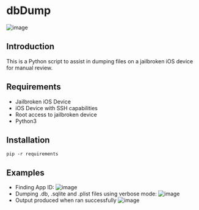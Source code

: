 # dbDump
![image](https://github.com/cameronbco/dbDump/assets/70172203/db695224-6240-435d-b3ff-f617a9104659)
## Introduction
This is a Python script to assist in dumping files on a jailbroken iOS device for manual review.
## Requirements
* Jailbroken iOS Device
* iOS Device with SSH capabilities
* Root access to jailbroken device
* Python3
## Installation
`pip -r requirements`
## Examples
* Finding App ID:
  ![image](https://github.com/cameronbco/dbDump/assets/70172203/d2be943e-2cbf-414e-be49-11cff1288f97)
* Dumping .db, .sqlite and .plist files using verbose mode:
  ![image](https://github.com/cameronbco/dbDump/assets/70172203/74e239ba-6297-4506-80c2-f3b6aa9ce4d5)
* Output produced when ran successfully
  ![image](https://github.com/cameronbco/dbDump/assets/70172203/239bcea0-14e4-46b6-8906-6245d10e4cf2)
